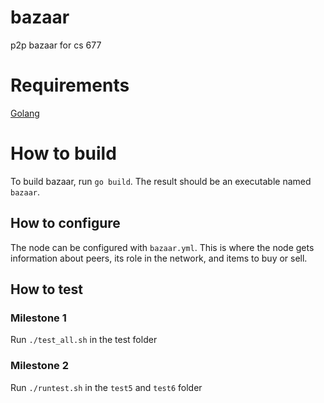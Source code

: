 # bazaar
p2p bazaar for cs 677

# Requirements
[Golang](https://golang.org)

# How to build
To build bazaar, run `go build`. The result should be an executable named `bazaar`.

## How to configure
The node can be configured with `bazaar.yml`. This is where the node gets information about peers, its role in the network, and items to buy or sell.

## How to test

### Milestone 1
Run `./test_all.sh` in the test folder

### Milestone 2
Run `./runtest.sh` in the `test5` and `test6` folder
